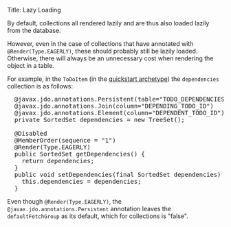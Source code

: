 Title: Lazy Loading

By default, collections all rendered lazily and are thus also loaded lazily from the database.

However, even in the case of collections that have annotated with `@Render(Type.EAGERLY)`, these should probably still be lazily loaded.  Otherwise, there will always be an unnecessary cost when rendering the object in a table.

For example, in the `ToDoItem` (in the [quickstart archetype](../../../intro/getting-started/quickstart-archetype.html)) the `dependencies` collection is as follows:

<pre>
  @javax.jdo.annotations.Persistent(table="TODO_DEPENDENCIES")
  @javax.jdo.annotations.Join(column="DEPENDING_TODO_ID")
  @javax.jdo.annotations.Element(column="DEPENDENT_TODO_ID")
  private SortedSet<ToDoItem> dependencies = new TreeSet<ToDoItem>();

  @Disabled
  @MemberOrder(sequence = "1")
  @Render(Type.EAGERLY)
  public SortedSet<ToDoItem> getDependencies() {
    return dependencies;
  }
  public void setDependencies(final SortedSet<ToDoItem> dependencies) {
    this.dependencies = dependencies;
  }
</pre>

Even though `@Render(Type.EAGERLY)`, the `@javax.jdo.annotations.Persistent` annotation leaves the `defaultFetchGroup` as its default, which for collections is "false".
